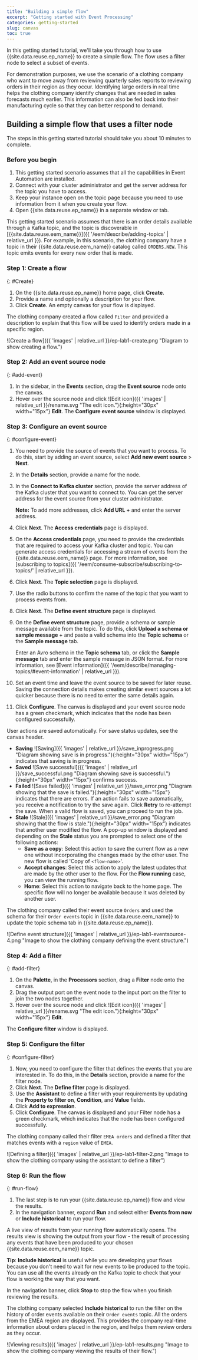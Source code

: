 ```yaml
---
title: "Building a simple flow"
excerpt: "Getting started with Event Processing"
categories: getting-started
slug: canvas
toc: true
---
```


In this getting started tutorial, we'll take you through how to use {{site.data.reuse.ep_name}} to create a simple flow. The flow uses a filter node to select a subset of events.

For demonstration purposes, we use the scenario of a clothing company who want to move away from reviewing quarterly sales reports to reviewing orders in their region as they occur. Identifying large orders in real time helps the clothing company identify changes that are needed in sales forecasts much earlier. This information can also be fed back into their manufacturing cycle so that they can better respond to demand.

## Building a simple flow that uses a filter node

The steps in this getting started tutorial should take you about 10 minutes to complete.

### Before you begin

1. This getting started scenario assumes that all the capabilities in Event Automation are installed.
1. Connect with your cluster administrator and get the server address for the topic you have to access.
1. Keep your instance open on the topic page because you need to use information from it when you create your flow.
1. Open {{site.data.reuse.ep_name}} in a separate window or tab.

This getting started scenario assumes that there is an order details available through a Kafka topic, and the topic is discoverable in [{{site.data.reuse.eem_name}}]({{ '/eem/describe/adding-topics' | relative_url }}). For example, in this scenario, the clothing company have a topic in their {{site.data.reuse.eem_name}} catalog called `ORDERS.NEW`. This topic emits events for every new order that is made.

### Step 1: Create a flow
{: #Create}

1. On the {{site.data.reuse.ep_name}} home page, click **Create**.
1. Provide a name and optionally a description for your flow.
1. Click **Create**. An empty canvas for your flow is displayed.

The clothing company created a flow called `Filter` and provided a description to explain that this flow will be used to identify orders made in a specific region.

![Create a flow]({{ 'images' | relative_url }}/ep-lab1-create.png "Diagram to show creating a flow.")

### Step 2: Add an event source node
{: #add-event}

1. In the sidebar, in the **Events** section, drag the **Event source** node onto the canvas.
1. Hover over the source node and click ![Edit icon]({{ 'images' | relative_url }}/rename.svg "The edit icon."){:height="30px" width="15px"} **Edit**. The **Configure event source** window is displayed.

### Step 3: Configure an event source
{: #configure-event}

1. You need to provide the source of events that you want to process. To do this, start by adding an event source, select **Add new event source** > **Next**.
1. In the **Details** section, provide a name for the node.
1. In the **Connect to Kafka cluster** section, provide the server address of the Kafka cluster that you want to connect to. You can get the server address for the event source from your cluster administrator.

    **Note:** To add more addresses, click **Add URL +** and enter the server address.


1. Click **Next**. The **Access credentials** page is displayed.
1. On the **Access credentials** page, you need to provide the credentials that are required to access your Kafka cluster and topic. You can generate access credentials for accessing a stream of events from the {{site.data.reuse.eem_name}} page. For more information, see [subscribing to topics]({{ '/eem/consume-subscribe/subscribing-to-topics/' | relative_url }}).
1. Click **Next**. The **Topic selection** page is displayed.
1. Use the radio buttons to confirm the name of the topic that you want to process events from.
1. Click **Next**. The **Define event structure** page is displayed.
1. On the **Define event structure** page, provide a schema or sample message available from the topic. To do this, click **Upload a schema or sample message +** and paste a valid schema into the **Topic schema** or the **Sample message** tab.

   Enter an Avro schema in the **Topic schema** tab, or click the **Sample message** tab and enter the sample message in JSON format. For more information, see [Event information]({{ '/eem/describe/managing-topics/#event-information' | relative_url }}).

1. Set an event time and leave the event source to be saved for later reuse. Saving the connection details makes creating similar event sources a lot quicker because there is no need to enter the same details again.
1. Click **Configure**. The canvas is displayed and your event source node has a green checkmark, which indicates that the node has been configured successfully.

User actions are saved automatically. For save status updates, see the canvas header.  

- **Saving** ![Saving]({{ 'images' | relative_url }}/save_inprogress.png "Diagram showing save is in progress."){:height="30px" width="15px"} indicates that saving is in progress.
- **Saved** ![Save successful]({{ 'images' | relative_url }}/save_successful.png "Diagram showing save is successful."){:height="30px" width="15px"} confirms success.
- **Failed** ![Save failed]({{ 'images' | relative_url }}/save_error.png "Diagram showing that the save is failed."){:height="30px" width="15px"} indicates that there are errors. If an action fails to save automatically, you receive a notification to try the save again. Click **Retry** to re-attempt the save. When a valid flow is saved, you can proceed to run the job.
- **Stale** ![Stale]({{ 'images' | relative_url }}/save_error.png "Diagram showing that the flow is stale."){:height="30px" width="15px"} indicates that another user modified the flow. A pop-up window is displayed and depending on the **Stale** status you are prompted to select one of the following actions:
    - **Save as a copy**: Select this action to save the current flow as a new one without incorporating the changes made by the other user. The new flow is called 'Copy of `<flow-name>`'.
    - **Accept changes**: Select this action to apply the latest updates that are made by the other user to the flow. For the **Flow running** case, you can view the running flow.
    - **Home**: Select this action to navigate back to the home page. The specific flow will no longer be available because it was deleted by another user.

The clothing company called their event source `Orders` and used the schema for their `Order events` topic in {{site.data.reuse.eem_name}} to update the topic schema tab in {{site.data.reuse.ep_name}}.

![Define event structure]({{ 'images' | relative_url }}/ep-lab1-eventsource-4.png "Image to show the clothing company defining the event structure.")

### Step 4: Add a filter
{: #add-filter}

1. On the **Palette**, in the **Processors** section, drag a **Filter** node onto the canvas.
1. Drag the output port on the event node to the input port on the filter to join the two nodes together.
1. Hover over the source node and click ![Edit icon]({{ 'images' | relative_url }}/rename.svg "The edit icon."){:height="30px" width="15px"} **Edit**. 

The **Configure filter** window is displayed.

### Step 5: Configure the filter
{: #configure-filter}

1. Now, you need to configure the filter that defines the events that you are interested in. To do this, in the **Details** section, provide a name for the filter node.
1. Click **Next**. The **Define filter** page is displayed.
1. Use the **Assistant** to define a filter with your requirements by updating the **Property to filter on**, **Condition**, and **Value** fields.
1. Click **Add to expression**.
1. Click **Configure**. The canvas is displayed and your Filter node has a green checkmark, which indicates that the node has been configured successfully.

The clothing company called their filter `EMEA orders` and defined a filter that matches events with a `region` value of `EMEA`.

![Defining a filter]({{ 'images' | relative_url }}/ep-lab1-filter-2.png "Image to show the clothing company using the assistant to define a filter")

### Step 6: Run the flow
{: #run-flow}

1. The last step is to run your {{site.data.reuse.ep_name}} flow and view the results.
1. In the navigation banner, expand **Run** and select either **Events from now** or **Include historical** to run your flow.

A live view of results from your running flow automatically opens. The results view is showing the output from your flow - the result of processing any events that have been produced to your chosen {{site.data.reuse.eem_name}} topic.


**Tip**: **Include historical** is useful while you are developing your flows because you don't need to wait for new events to be produced to the topic. You can use all the events already on the Kafka topic to check that your flow is working the way that you want.

In the navigation banner, click **Stop** to stop the flow when you finish reviewing the results.

The clothing company selected **Include historical** to run the filter on the history of order events available on their `Order events` topic. All the orders from the EMEA region are displayed. This provides the company real-time information about orders placed in the region, and helps them review orders as they occur.

![Viewing results]({{ 'images' | relative_url }}/ep-lab1-results.png "Image to show the clothing company viewing the results of their flow.")





